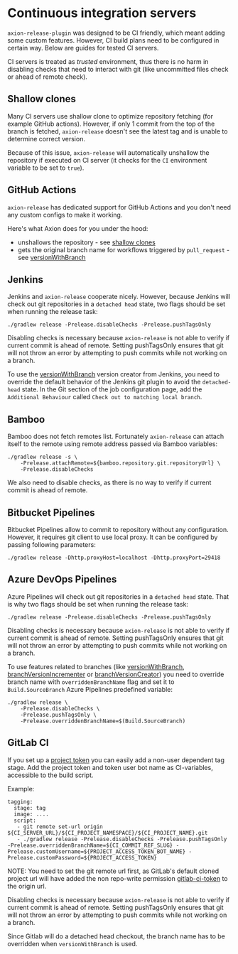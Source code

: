 # Continuous integration servers

`axion-release-plugin` was designed to be CI friendly, which meant
adding some custom features. However, CI build plans need to be
configured in certain way. Below are guides for tested CI servers.

CI servers is treated as *trusted* environment, thus there is no harm in
disabling checks that need to interact with git (like uncommitted files
check or ahead of remote check).

## Shallow clones

Many CI servers use shallow clone to optimize repository fetching (for example GitHub actions). However, if only
1 commit from the top of the branch is fetched, `axion-release` doesn't see the latest tag and is unable to determine
correct version.

Because of this issue, `axion-release` will automatically unshallow the repository if executed on CI server (it checks
for the `CI` environment variable to be set to `true`).

## GitHub Actions

`axion-release` has dedicated support for GitHub Actions and you don't need any custom configs to make it working.

Here's what Axion does for you under the hood:

-   unshallows the repository - see [shallow clones](#shallow-clones)
-   gets the original branch name for workflows triggered by `pull_request` - see [versionWithBranch](version.md#versionwithbranch-default)

## Jenkins

Jenkins and `axion-release` cooperate nicely. However, because Jenkins
will check out git repositories in a `detached head` state, two flags
should be set when running the release task:

    ./gradlew release -Prelease.disableChecks -Prelease.pushTagsOnly

Disabling checks is necessary because `axion-release` is not able to
verify if current commit is ahead of remote. Setting pushTagsOnly
ensures that git will not throw an error by attempting to push commits
while not working on a branch.

To use the [versionWithBranch](version.md#versionwithbranch-default) version creator from Jenkins,
you need to override the default behavior of the Jenkins git plugin to
avoid the `detached-head` state. In the Git section of the job
configuration page, add the `Additional Behaviour` called `Check out
to matching local branch`.

## Bamboo

Bamboo does not fetch remotes list. Fortunately `axion-release` can
attach itself to the remote using remote address passed via Bamboo
variables:

    ./gradlew release -s \
        -Prelease.attachRemote=${bamboo.repository.git.repositoryUrl} \
        -Prelease.disableChecks

We also need to disable checks, as there is no way to verify if current
commit is ahead of remote.

## Bitbucket Pipelines

Bitbucket Pipelines allow to commit to repository without any configuration.
However, it requires git client to use local proxy. It can be configured by passing following parameters:

    ./gradlew release -Dhttp.proxyHost=localhost -Dhttp.proxyPort=29418

## Azure DevOps Pipelines

Azure Pipelines will check out git repositories in a `detached head` state.
That is why two flags should be set when running the release task:

    ./gradlew release -Prelease.disableChecks -Prelease.pushTagsOnly

Disabling checks is necessary because `axion-release` is not able to
verify if current commit is ahead of remote. Setting pushTagsOnly
ensures that git will not throw an error by attempting to push commits
while not working on a branch.

To use features related to branches (like [versionWithBranch](version.md#versionwithbranch),
[branchVersionIncrementer](version.md#incrementing) or [branchVersionCreator](version.md#decorating))
you need to override branch name with `overriddenBranchName` flag and set it to
`Build.SourceBranch` Azure Pipelines predefined variable:

    ./gradlew release \
        -Prelease.disableChecks \
        -Prelease.pushTagsOnly \
        -Prelease.overriddenBranchName=$(Build.SourceBranch)

## GitLab CI

If you set up a [project token](https://docs.gitlab.com/ee/user/project/settings/project_access_tokens.html) you can easily add a non-user dependent tag stage. Add the project token and token user bot name as CI-variables, accessible to the build script.

Example:


    tagging:
      stage: tag
      image: ....
      script:
       - git remote set-url origin ${CI_SERVER_URL}/${CI_PROJECT_NAMESPACE}/${CI_PROJECT_NAME}.git
       - ./gradlew release -Prelease.disableChecks -Prelease.pushTagsOnly -Prelease.overriddenBranchName=${CI_COMMIT_REF_SLUG} -Prelease.customUsername=${PROJECT_ACCESS_TOKEN_BOT_NAME} -Prelease.customPassword=${PROJECT_ACCESS_TOKEN}

NOTE: You need to set the git remote url first, as GitLab's default cloned project url will have added the non repo-write permission [gitlab-ci-token](https://docs.gitlab.com/ee/ci/jobs/ci_job_token.html) to the origin url.


Disabling checks is necessary because `axion-release` is not able to verify if current commit is ahead of remote.
Setting pushTagsOnly ensures that git will not throw an error by attempting to push commits while not working on a branch.

Since Gitlab will do a detached head checkout, the branch name has to be overridden when `versionWithBranch` is used.
